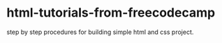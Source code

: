 # html-tutorials-from-freecodecamp

step by step procedures for building simple html and css project.
